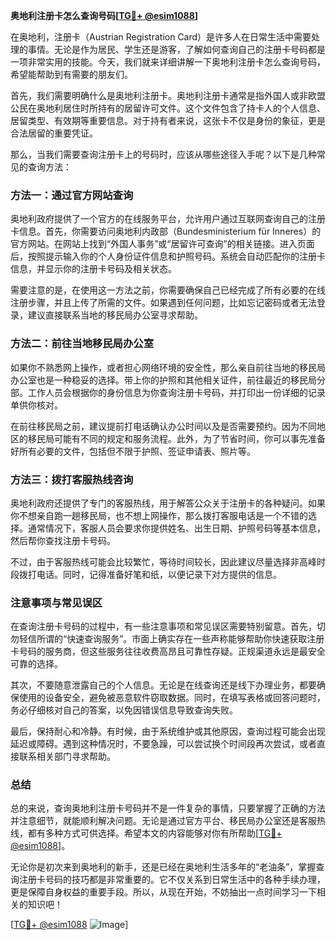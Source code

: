 **奥地利注册卡怎么查询号码[[TG💪+ @esim1088](https://t.me/s/esim1088)]**

在奥地利，注册卡（Austrian Registration Card）是许多人在日常生活中需要处理的事情。无论是作为居民、学生还是游客，了解如何查询自己的注册卡号码都是一项非常实用的技能。今天，我们就来详细讲解一下奥地利注册卡怎么查询号码，希望能帮助到有需要的朋友们。

首先，我们需要明确什么是奥地利注册卡。奥地利注册卡通常是指外国人或非欧盟公民在奥地利居住时所持有的居留许可文件。这个文件包含了持卡人的个人信息、居留类型、有效期等重要信息。对于持有者来说，这张卡不仅是身份的象征，更是合法居留的重要凭证。

那么，当我们需要查询注册卡上的号码时，应该从哪些途径入手呢？以下是几种常见的查询方法：

### 方法一：通过官方网站查询

奥地利政府提供了一个官方的在线服务平台，允许用户通过互联网查询自己的注册卡信息。首先，你需要访问奥地利内政部（Bundesministerium für Inneres）的官方网站。在网站上找到“外国人事务”或“居留许可查询”的相关链接。进入页面后，按照提示输入你的个人身份证件信息和护照号码。系统会自动匹配你的注册卡信息，并显示你的注册卡号码及相关状态。

需要注意的是，在使用这一方法之前，你需要确保自己已经完成了所有必要的在线注册步骤，并且上传了所需的文件。如果遇到任何问题，比如忘记密码或者无法登录，建议直接联系当地的移民局办公室寻求帮助。

### 方法二：前往当地移民局办公室

如果你不熟悉网上操作，或者担心网络环境的安全性，那么亲自前往当地的移民局办公室也是一种稳妥的选择。带上你的护照和其他相关证件，前往最近的移民局分部。工作人员会根据你的身份信息为你查询注册卡号码，并打印出一份详细的记录单供你核对。

在前往移民局之前，建议提前打电话确认办公时间以及是否需要预约。因为不同地区的移民局可能有不同的规定和服务流程。此外，为了节省时间，你可以事先准备好所有必要的文件，包括但不限于护照、签证申请表、照片等。

### 方法三：拨打客服热线咨询

奥地利政府还提供了专门的客服热线，用于解答公众关于注册卡的各种疑问。如果你不想亲自跑一趟移民局，也不想上网操作，那么拨打客服电话是一个不错的选择。通常情况下，客服人员会要求你提供姓名、出生日期、护照号码等基本信息，然后帮你查找注册卡号码。

不过，由于客服热线可能会比较繁忙，等待时间较长，因此建议尽量选择非高峰时段拨打电话。同时，记得准备好笔和纸，以便记录下对方提供的信息。

### 注意事项与常见误区

在查询注册卡号码的过程中，有一些注意事项和常见误区需要特别留意。首先，切勿轻信所谓的“快速查询服务”。市面上确实存在一些声称能够帮助你快速获取注册卡号码的服务商，但这些服务往往收费高昂且可靠性存疑。正规渠道永远是最安全可靠的选择。

其次，不要随意泄露自己的个人信息。无论是在线查询还是线下办理业务，都要确保使用的设备安全，避免被恶意软件窃取数据。同时，在填写表格或回答问题时，务必仔细核对自己的答案，以免因错误信息导致查询失败。

最后，保持耐心和冷静。有时候，由于系统维护或其他原因，查询过程可能会出现延迟或障碍。遇到这种情况时，不要急躁，可以尝试换个时间段再次尝试，或者直接联系相关部门寻求帮助。

### 总结

总的来说，查询奥地利注册卡号码并不是一件复杂的事情，只要掌握了正确的方法并注意细节，就能顺利解决问题。无论是通过官方平台、移民局办公室还是客服热线，都有多种方式可供选择。希望本文的内容能够对你有所帮助[[TG💪+ @esim1088](https://t.me/s/esim1088)]。

无论你是初次来到奥地利的新手，还是已经在奥地利生活多年的“老油条”，掌握查询注册卡号码的技巧都是非常重要的。它不仅关系到日常生活中的各种手续办理，更是保障自身权益的重要手段。所以，从现在开始，不妨抽出一点时间学习一下相关的知识吧！

[[TG💪+ @esim1088](https://t.me/s/esim1088) ![Image](https://i.postimg.cc/4NQfJmqS/Snipaste-2025-05-13-00-14-12.png)]